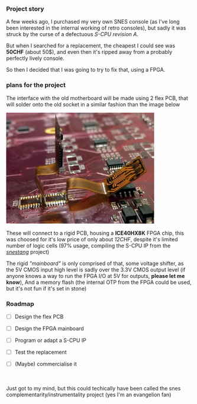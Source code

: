 ### Project story
A few weeks ago, I purchased my very own SNES console (as I've long been interested in the internal working of retro consoles), but sadly it was struck by the curse of a defectuous *S-CPU revision A*.

But when I searched for a replacement, the cheapest I could see was **50CHF** (about 50$), and even then it's ripped away from a probably perfectly lively console.

So then I decided that I was going to try to fix that, using a FPGA.

### plans for the project
The interface with the old motherboard will be made using 2 flex PCB, that will solder onto the old socket in a similar fashion than the image below

![Flex pcb replacement](/projects/snes-cpu/img/Flex-PCB-Rework-Alt.webp)

These will connect to a rigid PCB, housing a **ICE40HX8K** FPGA chip, this was choosed for it's low price of only about *12CHF*, despite it's limited number of logic cells (97% usage, compiling the S-CPU IP from the [*snestang*](https://github.com/nand2mario/snestang) project)

The rigid *"mainboard"* is only comprised of that, some voltage shifter, as the 5V CMOS input high level is sadly over the 3.3V CMOS output level (if anyone knows a way to run the FPGA I/O at 5V for outputs, **please let me know**), And a memory flash (the internal OTP from the FPGA could be used, but it's not fun if it's set in stone)

### Roadmap
- [ ] Design the flex PCB
- [ ] Design the FPGA mainboard
- [ ] Program or adapt a S-CPU IP
- [ ] Test the replacement
- [ ] (Maybe) commercialise it



<br><br>
Just got to my mind, but this could techically have been called the snes complementarity/instrumentality project (yes I'm an evangelion fan)<br>
